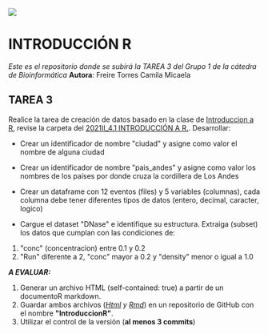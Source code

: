 ![ ](https://omniprex.com/wp-content/uploads/2018/04/bioinformatica.jpg)

# INTRODUCCIÓN R 
*Este es el repositorio donde se subirá la TAREA 3 del Grupo 1 de la cátedra de Bioinformática*
**Autora**: Freire Torres Camila Micaela

## TAREA 3

Realice la tarea de creación de datos basado en la clase de [Introduccion a R](https://youtu.be/ZVbRXgdJze4), revise la carpeta del [2021II_4.1 INTRODUCCIÓN A R.](https://drive.google.com/drive/folders/1ay_YTx9aO5j2jbxcgE9osjbApIEDZI-z?usp=sharing). Desarrollar:

- Crear un identificador de nombre "ciudad" y asigne como valor el nombre de alguna ciudad

- Crear un identificador de nombre "pais_andes" y asigne como valor los nombres de los países por donde cruza la cordillera de Los Andes

- Crear un dataframe con 12 eventos (files) y 5 variables (columnas), cada columna debe tener diferentes tipos de datos (entero, decimal, caracter, logico)

- Cargue el dataset "DNase" e identifique su estructura. Extraiga (subset)  los datos que cumplan con las condiciones de: 
1. "conc" (concentracion) entre 0.1 y 0.2
2. "Run" diferente a 2, "conc" mayor a 0.2 y "density" menor o igual a 1.0

***A EVALUAR:***

1. Generar un archivo HTML (self-contained: true) a partir de un documentoR markdown.  
2. Guardar ambos archivos (*[Html](https://github.com/camysigh/Introduccion_R_GBI6/blob/main/TAREA3_Camila_Freire.html) y [Rmd](https://github.com/camysigh/Introduccion_R_GBI6/blob/main/TAREA3_Camila_Freire.Rmd)*) en un repositorio de GitHub con el nombre **"IntroduccionR"**.
3. Utilizar el control de la versión (**al menos 3 commits**)
